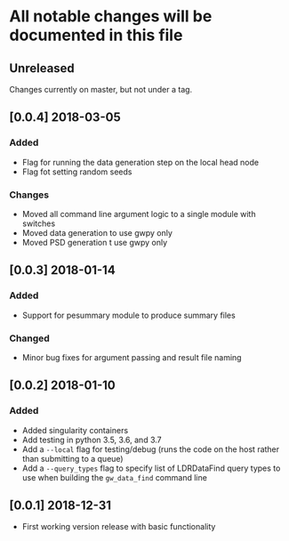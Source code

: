 # All notable changes will be documented in this file

## Unreleased

Changes currently on master, but not under a tag.

## [0.0.4] 2018-03-05

### Added
- Flag for running the data generation step on the local head node
- Flag fot setting random seeds

### Changes
- Moved all command line argument logic to a single module with switches
- Moved data generation to use gwpy only
- Moved PSD generation t use gwpy only

## [0.0.3] 2018-01-14

### Added
- Support for pesummary module to produce summary files

### Changed
- Minor bug fixes for argument passing and result file naming

## [0.0.2] 2018-01-10

### Added
- Added singularity containers
- Add testing in python 3.5, 3.6, and 3.7
- Add a `--local` flag for testing/debug (runs the code on the host rather than submitting to a queue)
- Add a `--query_types` flag to specify list of LDRDataFind query types to use when building the `gw_data_find` command line

## [0.0.1] 2018-12-31

- First working version release with basic functionality
